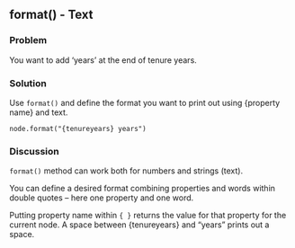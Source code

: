## format() - Text
### Problem
You want to add ‘years’ at the end of tenure years. 

### Solution
Use `format()` and define the format you want to print out using {property name} and text.

`node.format("{tenureyears} years")`

### Discussion
`format()` method can work both for numbers and strings (text).

You can define a desired format combining properties and words within double quotes – here one property and one word.

Putting property name within `{ }` returns the value for that property for the current node. 
A space between {tenureyears} and “years” prints out a space.